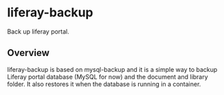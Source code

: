 # liferay-backup
Back up liferay portal.

## Overview
liferay-backup is based on mysql-backup and it is a simple way to backup Liferay portal database (MySQL for now) and the document and library folder. It also restores it when the database is running in a container.

